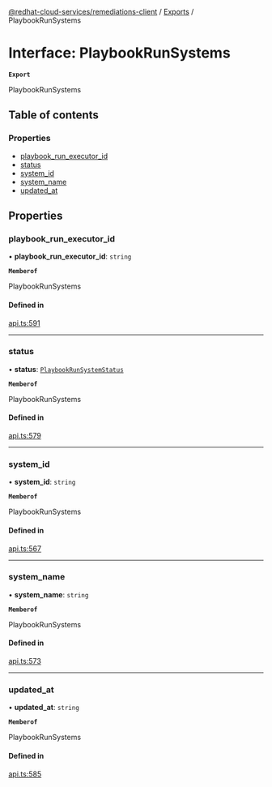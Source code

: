 [@redhat-cloud-services/remediations-client](../README.md) / [Exports](../modules.md) / PlaybookRunSystems

# Interface: PlaybookRunSystems

**`Export`**

PlaybookRunSystems

## Table of contents

### Properties

- [playbook\_run\_executor\_id](PlaybookRunSystems.md#playbook_run_executor_id)
- [status](PlaybookRunSystems.md#status)
- [system\_id](PlaybookRunSystems.md#system_id)
- [system\_name](PlaybookRunSystems.md#system_name)
- [updated\_at](PlaybookRunSystems.md#updated_at)

## Properties

### playbook\_run\_executor\_id

• **playbook\_run\_executor\_id**: `string`

**`Memberof`**

PlaybookRunSystems

#### Defined in

[api.ts:591](https://github.com/RedHatInsights/javascript-clients/blob/main/packages/remediations/api.ts#L591)

___

### status

• **status**: [`PlaybookRunSystemStatus`](../enums/PlaybookRunSystemStatus.md)

**`Memberof`**

PlaybookRunSystems

#### Defined in

[api.ts:579](https://github.com/RedHatInsights/javascript-clients/blob/main/packages/remediations/api.ts#L579)

___

### system\_id

• **system\_id**: `string`

**`Memberof`**

PlaybookRunSystems

#### Defined in

[api.ts:567](https://github.com/RedHatInsights/javascript-clients/blob/main/packages/remediations/api.ts#L567)

___

### system\_name

• **system\_name**: `string`

**`Memberof`**

PlaybookRunSystems

#### Defined in

[api.ts:573](https://github.com/RedHatInsights/javascript-clients/blob/main/packages/remediations/api.ts#L573)

___

### updated\_at

• **updated\_at**: `string`

**`Memberof`**

PlaybookRunSystems

#### Defined in

[api.ts:585](https://github.com/RedHatInsights/javascript-clients/blob/main/packages/remediations/api.ts#L585)
